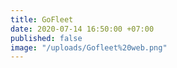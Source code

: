 ```yaml
---
title: GoFleet
date: 2020-07-14 16:50:00 +07:00
published: false
image: "/uploads/Gofleet%20web.png"
---
```



